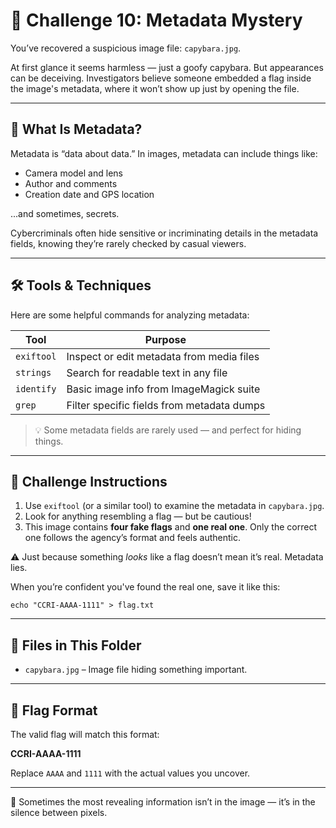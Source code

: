 # 🧠 Challenge 10: Metadata Mystery

You’ve recovered a suspicious image file: `capybara.jpg`.

At first glance it seems harmless — just a goofy capybara. But appearances can be deceiving. Investigators believe someone embedded a flag inside the image's metadata, where it won’t show up just by opening the file.

---

## 🧠 What Is Metadata?

Metadata is “data about data.” In images, metadata can include things like:

- Camera model and lens
- Author and comments
- Creation date and GPS location

...and sometimes, secrets.

Cybercriminals often hide sensitive or incriminating details in the metadata fields, knowing they’re rarely checked by casual viewers.

---

## 🛠 Tools & Techniques

Here are some helpful commands for analyzing metadata:

| Tool       | Purpose                                      |
|------------|----------------------------------------------|
| `exiftool` | Inspect or edit metadata from media files    |
| `strings`  | Search for readable text in any file         |
| `identify` | Basic image info from ImageMagick suite      |
| `grep`     | Filter specific fields from metadata dumps   |

> 💡 Some metadata fields are rarely used — and perfect for hiding things.

---

## 📝 Challenge Instructions

1. Use `exiftool` (or a similar tool) to examine the metadata in `capybara.jpg`.  
2. Look for anything resembling a flag — but be cautious!  
3. This image contains **four fake flags** and **one real one**. Only the correct one follows the agency’s format and feels authentic.

⚠️ Just because something *looks* like a flag doesn’t mean it’s real. Metadata lies.

When you’re confident you've found the real one, save it like this:

```
echo "CCRI-AAAA-1111" > flag.txt
```

---

## 📂 Files in This Folder

* `capybara.jpg` – Image file hiding something important.

---

## 🏁 Flag Format

The valid flag will match this format:

**CCRI-AAAA-1111**

Replace `AAAA` and `1111` with the actual values you uncover.

---

🎯 Sometimes the most revealing information isn’t in the image — it’s in the silence between pixels.
